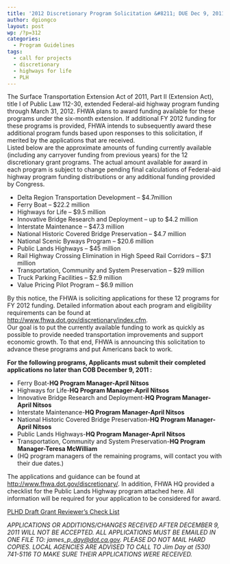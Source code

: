 ```yaml
---
title: '2012 Discretionary Program Solicitation &#8211; DUE Dec 9, 2011'
author: dgiongco
layout: post
wp: /?p=312
categories:
  - Program Guidelines
tags:
  - call for projects
  - discretionary
  - highways for life
  - PLH
---
```

The Surface Transportation Extension Act of 2011, Part II (Extension Act), title I of Public Law 112-30, extended Federal-aid highway program funding through March 31, 2012. FHWA plans to award funding available for these programs under the six-month extension. If additional FY 2012 funding for these programs is provided, FHWA intends to subsequently award these additional program funds based upon responses to this solicitation, if merited by the applications that are received.  
Listed below are the approximate amounts of funding currently available (including any carryover funding from previous years) for the 12 discretionary grant programs. The actual amount available for award in each program is subject to change pending final calculations of Federal-aid highway program funding distributions or any additional funding provided by Congress.

<!--more-->

*   Delta Region Transportation Development &#8211; $4.7million
*   Ferry Boat &#8211; $22.2 million
*   Highways for Life &#8211; $9.5 million
*   Innovative Bridge Research and Deployment &#8211; up to $4.2 million
*   Interstate Maintenance &#8211; $47.3 million
*   National Historic Covered Bridge Preservation &#8211; $4.7 million
*   National Scenic Byways Program &#8211; $20.6 million
*   Public Lands Highways &#8211; $45 million
*   Rail Highway Crossing Elimination in High Speed Rail Corridors &#8211; $7.1 million
*   Transportation, Community and System Preservation &#8211; $29 million
*   Truck Parking Facilities &#8211; $2.9 million
*   Value Pricing Pilot Program &#8211; $6.9 million

By this notice, the FHWA is soliciting applications for these 12 programs for FY 2012 funding. Detailed information about each program and eligibility requirements can be found at http://www.fhwa.dot.gov/discretionary/index.cfm.  
Our goal is to put the currently available funding to work as quickly as possible to provide needed transportation improvements and support economic growth. To that end, FHWA is announcing this solicitation to advance these programs and put Americans back to work.

**For the following programs, Applicants must submit their completed applications no later than COB December 9, 2011 :**

*   Ferry Boat-**HQ Program Manager-April Nitsos**
*   Highways for Life-**HQ Program Manager-April Nitsos**
*   Innovative Bridge Research and Deployment-**HQ Program Manager-April Nitsos**
*   Interstate Maintenance-**HQ Program Manager-April Nitsos**
*   National Historic Covered Bridge Preservation-**HQ Program Manager-April Nitsos**
*   Public Lands Highways-**HQ Program Manager-April Nitsos**
*   Transportation, Community and System Preservation-**HQ Program Manager-Teresa McWilliam**
*   (HQ program managers of the remaining programs, will contact you with their due dates.)

The applications and guidance can be found at http://www.fhwa.dot.gov/discretionary/. In addition, FHWA HQ provided a checklist for the Public Lands Highway program attached here. All information will be required for your application to be considered for award.

[PLHD Draft Grant Reviewer&#8217;s Check List][1]

*APPLICATIONS OR ADDITIONS/CHANGES RECEIVED AFTER DECEMBER 9, 2011 WILL NOT BE ACCEPTED. ALL APPLICATIONS MUST BE EMAILED IN ONE FILE TO: james\_p\_day@dot.ca.gov. PLEASE DO NOT MAIL HARD COPIES. LOCAL AGENCIES ARE ADVISED TO CALL TO Jim Day at (530) 741-5116 TO MAKE SURE THEIR APPLICATIONS WERE RECEIVED.*

 [1]: http://localhost:8888/wp-content/uploads/2014/02/plhd-draft-grant-reviewers-check-list.pdf